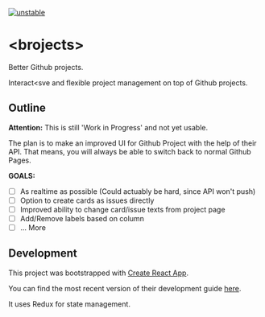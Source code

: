 [![unstable](http://badges.github.io/stability-badges/dist/unstable.svg)](https://github.com/badges/stability-badges#stability-2---unstable)

# &lt;brojects&gt;

Better Github projects.

Interact<sve and flexible project management on top of Github projects.

## Outline

**Attention:** This is still 'Work in Progress' and not yet usable.

The plan is to make an improved UI for Github Project with the help of their API. 
That means, you will always be able to switch back to normal Github Pages.

**GOALS:**

 - [ ] As realtime as possible (Could actuably be hard, since API won't push)
 - [ ] Option to create cards as issues directly
 - [ ] Improved ability to change card/issue texts from project page
 - [ ] Add/Remove labels based on column
 - [ ] ... More

## Development

This project was bootstrapped with [Create React App](https://github.com/facebookincubator/create-react-app).

You can find the most recent version of their development guide [here](https://github.com/facebookincubator/create-react-app/blob/master/packages/react-scripts/template/README.md).

It uses Redux for state management.
